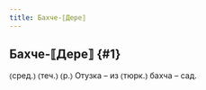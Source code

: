```yaml
---
title: Бахче-⟦Дере⟧
---
```

## Бахче-⟦Дере⟧ {#1}

⦅сред.⦆ ⦅теч.⦆ ⦅р.⦆ Отузка – из ⦅тюрк.⦆ бахча – сад.

